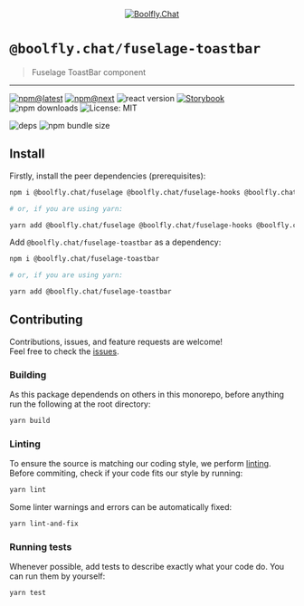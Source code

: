 <!--header-->

<p align="center">
  <a href="https://subscription.boolfly.com/" title="Boolfly.Chat">
    <img src="https://github.com/boolfly/Boolfly.Chat.Artwork/raw/master/Logos/2020/png/logo-horizontal-red.png" alt="Boolfly.Chat" />
  </a>
</p>

# `@boolfly.chat/fuselage-toastbar`

> Fuselage ToastBar component

---

[![npm@latest](https://img.shields.io/npm/v/@boolfly.chat/fuselage-toastbar/latest?style=flat-square)](https://www.npmjs.com/package/@boolfly.chat/fuselage-toastbar/v/latest) [![npm@next](https://img.shields.io/npm/v/@boolfly.chat/fuselage-toastbar/next?style=flat-square)](https://www.npmjs.com/package/@boolfly.chat/fuselage-toastbar/v/next) ![react version](https://img.shields.io/npm/dependency-version/@boolfly.chat/fuselage-toastbar/peer/react?style=flat-square) [![Storybook](https://cdn.jsdelivr.net/gh/storybookjs/brand@master/badge/badge-storybook.svg)](https://boolflychat.github.io/fuselage/fuselage-toastbar) ![npm downloads](https://img.shields.io/npm/dw/@boolfly.chat/fuselage-toastbar?style=flat-square) ![License: MIT](https://img.shields.io/npm/l/@boolfly.chat/fuselage-toastbar?style=flat-square)

![deps](https://img.shields.io/librariesio/release/npm/@boolfly.chat/fuselage-toastbar?style=flat-square) ![npm bundle size](https://img.shields.io/bundlephobia/min/@boolfly.chat/fuselage-toastbar?style=flat-square)

<!--/header-->

## Install

<!--install-->

Firstly, install the peer dependencies (prerequisites):

```sh
npm i @boolfly.chat/fuselage @boolfly.chat/fuselage-hooks @boolfly.chat/fuselage-polyfills @boolfly.chat/styled react react-dom

# or, if you are using yarn:

yarn add @boolfly.chat/fuselage @boolfly.chat/fuselage-hooks @boolfly.chat/fuselage-polyfills @boolfly.chat/styled react react-dom
```

Add `@boolfly.chat/fuselage-toastbar` as a dependency:

```sh
npm i @boolfly.chat/fuselage-toastbar

# or, if you are using yarn:

yarn add @boolfly.chat/fuselage-toastbar
```

<!--/install-->

## Contributing

<!--contributing(msg)-->

Contributions, issues, and feature requests are welcome!<br />
Feel free to check the [issues](https://github.com/boolfly/fuselage/issues).

<!--/contributing(msg)-->

### Building

As this package dependends on others in this monorepo, before anything run the following at the root directory:

<!--yarn(build)-->

```sh
yarn build
```

<!--/yarn(build)-->

### Linting

To ensure the source is matching our coding style, we perform [linting](<https://en.wikipedia.org/wiki/Lint_(software)>).
Before commiting, check if your code fits our style by running:

<!--yarn(lint)-->

```sh
yarn lint
```

<!--/yarn(lint)-->

Some linter warnings and errors can be automatically fixed:

<!--yarn(lint-and-fix)-->

```sh
yarn lint-and-fix
```

<!--/yarn(lint-and-fix)-->

### Running tests

Whenever possible, add tests to describe exactly what your code do. You can run them by yourself:

<!--yarn(test)-->

```sh
yarn test
```

<!--/yarn(test)-->
